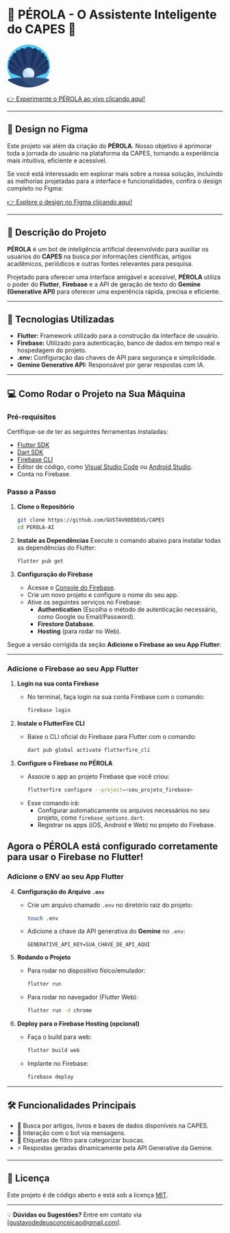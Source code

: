 # 🌟 PÉROLA - O Assistente Inteligente do CAPES 🌟  
![Legenda](./assets/img/perola.png)

[👉 Experimente o PÉROLA ao vivo clicando aqui!](https://capes-e45a9.web.app/)  

---

## 📸 **Design no Figma**

Este projeto vai além da criação do **PÉROLA**. Nosso objetivo é aprimorar toda a jornada do usuário na plataforma da CAPES, tornando a experiência mais intuitiva, eficiente e acessível.  

Se você está interessado em explorar mais sobre a nossa solução, incluindo as melhorias projetadas para a interface e funcionalidades, confira o design completo no Figma:

[👉 Explore o design no Figma clicando aqui!](https://www.figma.com/design/fQtwR9fbTunRKDD8J6fJlV/CAPES?node-id=79-295&t=C0VdYxh831DBDkJP-1)  

---

## 📖 **Descrição do Projeto**
**PÉROLA** é um bot de inteligência artificial desenvolvido para auxiliar os usuários do **CAPES** na busca por informações científicas, artigos acadêmicos, periódicos e outras fontes relevantes para pesquisa.  

Projetado para oferecer uma interface amigável e acessível, **PÉROLA** utiliza o poder do **Flutter**, **Firebase** e a API de geração de texto do **Gemine (Generative API)** para oferecer uma experiência rápida, precisa e eficiente.  

---

## 🚀 **Tecnologias Utilizadas**
- **Flutter:** Framework utilizado para a construção da interface de usuário.  
- **Firebase:** Utilizado para autenticação, banco de dados em tempo real e hospedagem do projeto.  
- **.env:** Configuração das chaves de API para segurança e simplicidade.  
- **Gemine Generative API:** Responsável por gerar respostas com IA.  

---

## 💻 **Como Rodar o Projeto na Sua Máquina**

### **Pré-requisitos**
Certifique-se de ter as seguintes ferramentas instaladas:
- [Flutter SDK](https://docs.flutter.dev/get-started/install)  
- [Dart SDK](https://dart.dev/get-dart)  
- [Firebase CLI](https://firebase.google.com/docs/cli)  
- Editor de código, como [Visual Studio Code](https://code.visualstudio.com/) ou [Android Studio](https://developer.android.com/studio).  
- Conta no Firebase.  

### **Passo a Passo**

1. **Clone o Repositório**
   ```bash
   git clone https://github.com/GUSTAV0DEDEUS/CAPES
   cd PEROLA-AI
   ```

2. **Instale as Dependências**
   Execute o comando abaixo para instalar todas as dependências do Flutter:  
   ```bash
   flutter pub get
   ```

3. **Configuração do Firebase**
   - Acesse o [Console do Firebase](https://console.firebase.google.com/).
   - Crie um novo projeto e configure o nome do seu app.  
   - Ative os seguintes serviços no Firebase:  
     - **Authentication** (Escolha o método de autenticação necessário, como Google ou Email/Password).  
     - **Firestore Database**.  
     - **Hosting** (para rodar no Web).  

  Segue a versão corrigida da seção **Adicione o Firebase ao seu App Flutter**:

---

### **Adicione o Firebase ao seu App Flutter**

1. **Login na sua conta Firebase**  
   - No terminal, faça login na sua conta Firebase com o comando:  
     ```bash
     firebase login
     ```

2. **Instale o FlutterFire CLI**  
   - Baixe o CLI oficial do Firebase para Flutter com o comando:  
     ```bash
     dart pub global activate flutterfire_cli
     ```

3. **Configure o Firebase no PÉROLA**  
   - Associe o app ao projeto Firebase que você criou:  
     ```bash
     flutterfire configure --project=<seu_projeto_firebase>
     ```
   - Esse comando irá:
     - Configurar automaticamente os arquivos necessários no seu projeto, como `firebase_options.dart`.
     - Registrar os apps (iOS, Android e Web) no projeto do Firebase.

Agora o **PÉROLA** está configurado corretamente para usar o Firebase no Flutter!
---

### **Adicione o ENV ao seu App Flutter**

4. **Configuração do Arquivo `.env`**
   - Crie um arquivo chamado `.env` no diretório raiz do projeto:
     ```bash
     touch .env
     ```
   - Adicione a chave da API generativa do **Gemine** no `.env`:
     ```env
     GENERATIVE_API_KEY=SUA_CHAVE_DE_API_AQUI
     ```

5. **Rodando o Projeto**
   - Para rodar no dispositivo físico/emulador:
     ```bash
     flutter run
     ```
   - Para rodar no navegador (Flutter Web):
     ```bash
     flutter run -d chrome
     ```

6. **Deploy para o Firebase Hosting (opcional)**
   - Faça o build para web:
     ```bash
     flutter build web
     ```
   - Implante no Firebase:
     ```bash
     firebase deploy
     ```

---

## 🛠️ **Funcionalidades Principais**
- 🔎 Busca por artigos, livros e bases de dados disponíveis na CAPES.  
- 💬 Interação com o bot via mensagens.  
- 📂 Etiquetas de filtro para categorizar buscas.  
- ⚡ Respostas geradas dinamicamente pela API Generative da Gemine.  

---

## 📝 **Licença**
Este projeto é de código aberto e está sob a licença [MIT](LICENSE).  

---

💡 **Dúvidas ou Sugestões?** Entre em contato via [gustavodedeusconceicao@gmail.com].

